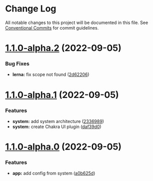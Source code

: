 # Change Log

All notable changes to this project will be documented in this file.
See [Conventional Commits](https://conventionalcommits.org) for commit guidelines.

# [1.1.0-alpha.2](https://github.com/rhp-island/hola-ui/compare/@hola-ui/utils@1.1.0-alpha.1...@hola-ui/utils@1.1.0-alpha.2) (2022-09-05)


### Bug Fixes

* **lerna:** fix scope not found ([2d62206](https://github.com/rhp-island/hola-ui/commit/2d62206c33fe391c34c32163b39da27f7049b325))





# [1.1.0-alpha.1](https://github.com/rhp-island/hola-ui/compare/@hola-ui/utils@1.1.0-alpha.0...@hola-ui/utils@1.1.0-alpha.1) (2022-09-05)


### Features

* **system:** add system architecture ([2336989](https://github.com/rhp-island/hola-ui/commit/233698937ff637168da5524b569a893959c9ba0e))
* **system:** create Chakra UI plugin ([daf39d0](https://github.com/rhp-island/hola-ui/commit/daf39d07e22b00c3125f883a9f5cf8d8fcc5fa1a))





# [1.1.0-alpha.0](https://github.com/rhp-island/hola-ui/compare/@hola-ui/utils@1.0.14-alpha.0...@hola-ui/utils@1.1.0-alpha.0) (2022-09-05)


### Features

* **app:** add config from system ([a0b625d](https://github.com/rhp-island/hola-ui/commit/a0b625d85e7a213bd82141a55d30195dbec8c509))
